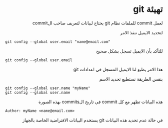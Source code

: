 <div dir="rtl">

# تهيئة git 



لعمل commit للملفات نظام git يحتاج لبيانات لتعريف صاحب الcommit

لتحديد الايميل ننفذ الامر


</div>

```
git config --global user.email "name@email.com" 
```
<div dir="rtl">
للتأكد بأن الايميل تسجل بشكل صحيح
</div>

```
git config --global user.email
```
<div dir="rtl">
هذا الامر يطبع لنا الايميل المسجل في اعدادات git


بنفس الطريقة نستطيع تحديد الاسم
</div>

```
git config --global user.name "myName" 
git config --global user.name
```

<div dir="rtl">
هذه البيانات تظهر مع كل commit في تاريخ الcommits بهذه الصورة



</div>

```
Author: myName <name@email.com>
```

<div dir="rtl">

في حالة عدم تحديد هذه البيانات git يستخدم البيانات الافتراضية الخاصة بالجهاز

</div>


